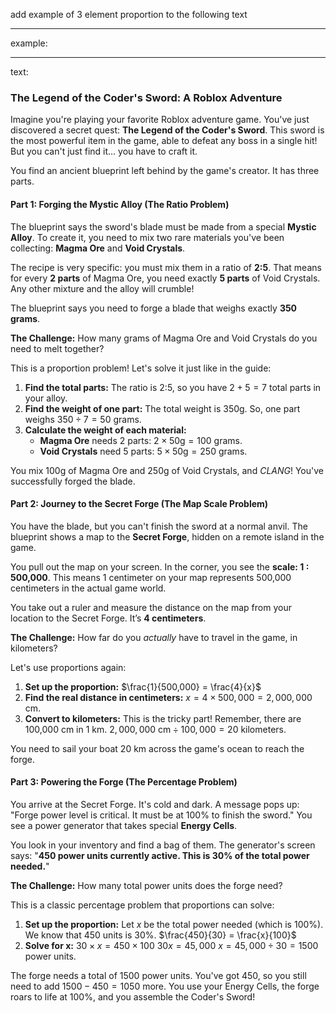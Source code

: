 add example of 3 element proportion to the following text

---

example:

---

text:

### **The Legend of the Coder's Sword: A Roblox Adventure**

Imagine you're playing your favorite Roblox adventure game. You've just discovered a secret quest: **The Legend of the Coder's Sword**. This sword is the most powerful item in the game, able to defeat any boss in a single hit! But you can't just find it... you have to craft it.

You find an ancient blueprint left behind by the game's creator. It has three parts.

#### **Part 1: Forging the Mystic Alloy (The Ratio Problem)**

The blueprint says the sword's blade must be made from a special **Mystic Alloy**. To create it, you need to mix two rare materials you've been collecting: **Magma Ore** and **Void Crystals**.

The recipe is very specific: you must mix them in a ratio of **2:5**. That means for every **2 parts** of Magma Ore, you need exactly **5 parts** of Void Crystals. Any other mixture and the alloy will crumble!

The blueprint says you need to forge a blade that weighs exactly **350 grams**.

**The Challenge:** How many grams of Magma Ore and Void Crystals do you need to melt together?

This is a proportion problem! Let's solve it just like in the guide:

1.  **Find the total parts:** The ratio is 2:5, so you have $2 + 5 = 7$ total parts in your alloy.
2.  **Find the weight of one part:** The total weight is 350g. So, one part weighs $350 \div 7 = 50$ grams.
3.  **Calculate the weight of each material:**
    - **Magma Ore** needs 2 parts: $2 \times 50 \text{g} = 100$ grams.
    - **Void Crystals** need 5 parts: $5 \times 50 \text{g} = 250$ grams.

You mix 100g of Magma Ore and 250g of Void Crystals, and _CLANG_! You've successfully forged the blade.

#### **Part 2: Journey to the Secret Forge (The Map Scale Problem)**

You have the blade, but you can't finish the sword at a normal anvil. The blueprint shows a map to the **Secret Forge**, hidden on a remote island in the game.

You pull out the map on your screen. In the corner, you see the **scale: 1 : 500,000**. This means 1 centimeter on your map represents 500,000 centimeters in the actual game world.

You take out a ruler and measure the distance on the map from your location to the Secret Forge. It’s **4 centimeters**.

**The Challenge:** How far do you _actually_ have to travel in the game, in kilometers?

Let's use proportions again:

1.  **Set up the proportion:** $\frac{1}{500,000} = \frac{4}{x}$
2.  **Find the real distance in centimeters:** $x = 4 \times 500,000 = 2,000,000$ cm.
3.  **Convert to kilometers:** This is the tricky part! Remember, there are 100,000 cm in 1 km.
    $2,000,000 \text{ cm} \div 100,000 = 20$ kilometers.

You need to sail your boat 20 km across the game's ocean to reach the forge.

#### **Part 3: Powering the Forge (The Percentage Problem)**

You arrive at the Secret Forge. It's cold and dark. A message pops up: "Forge power level is critical. It must be at 100% to finish the sword." You see a power generator that takes special **Energy Cells**.

You look in your inventory and find a bag of them. The generator's screen says: "**450 power units currently active. This is 30% of the total power needed.**"

**The Challenge:** How many total power units does the forge need?

This is a classic percentage problem that proportions can solve:

1.  **Set up the proportion:** Let $x$ be the total power needed (which is 100%). We know that 450 units is 30%.
    $\frac{450}{30} = \frac{x}{100}$
2.  **Solve for x:**
    $30 \times x = 450 \times 100$
    $30x = 45,000$
    $x = 45,000 \div 30 = 1500$ power units.

The forge needs a total of 1500 power units. You've got 450, so you still need to add $1500 - 450 = 1050$ more. You use your Energy Cells, the forge roars to life at 100%, and you assemble the Coder's Sword!
